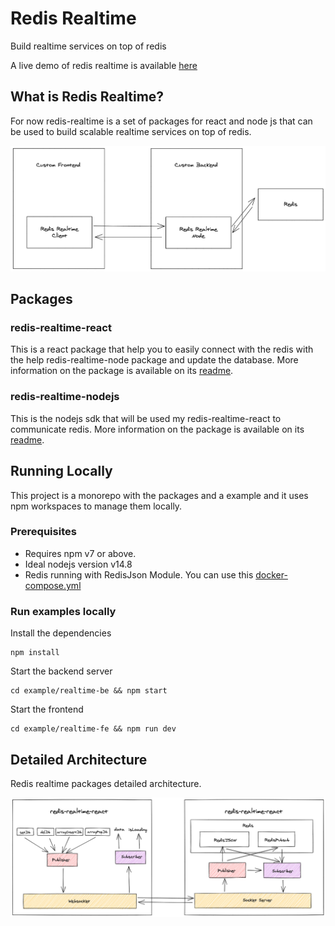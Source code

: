 # Redis Realtime
Build realtime services on top of redis

A live demo of redis realtime is available [here](https://redis-realtime-demo.herokuapp.com/)

## What is Redis Realtime?
For now redis-realtime is a set of packages for react and node js that can be used to build scalable realtime services on top of redis. 

![Architecture](./images/architecture.png)

## Packages
### redis-realtime-react
This is a react package that help you to easily connect with the redis with the help redis-realtime-node package and update the database. More information on the package is available on its [readme](./packages/redis-realtime-react/README.md).


### redis-realtime-nodejs
This is the nodejs sdk that will be used my redis-realtime-react to communicate redis. More information on the package is available on its [readme](./packages/redis-realtime-node/README.md).

## Running Locally
This project is a monorepo with the packages and a example and it uses npm workspaces to manage them locally.

### Prerequisites
- Requires npm v7 or above.
- Ideal nodejs version v14.8
- Redis running with RedisJson Module. You can use this [docker-compose.yml](./examples/realtime-be/docker-compose.yml)

### Run examples locally
Install the dependencies
```
npm install
```

Start the backend server
```
cd example/realtime-be && npm start
```

Start the frontend
```
cd example/realtime-fe && npm run dev
```

## Detailed Architecture
Redis realtime packages detailed architecture.

![Detailed Architecture](./images/detailed_architecture.png)